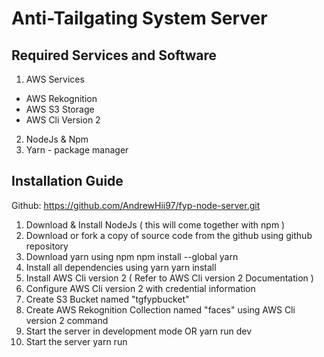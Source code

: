 # Anti-Tailgating System Server  

## Required Services and Software
1. AWS Services
 - AWS Rekognition 
 - AWS S3 Storage 
 - AWS Cli Version 2
2. NodeJs & Npm  
4. Yarn - package manager 


## Installation Guide
Github: https://github.com/AndrewHii97/fyp-node-server.git
1. Download & Install NodeJs ( this will come together with npm )
2. Download or fork a copy of source code from the github using github repository
3. Download yarn using npm 
	npm install --global yarn 
4. Install all dependencies using yarn 
	yarn install 
5. Install AWS Cli version 2 ( Refer to AWS Cli version 2 Documentation ) 
6. Configure AWS Cli version 2 with credential information
7. Create S3 Bucket named "tgfypbucket" 
8. Create AWS Rekognition Collection named "faces" using AWS Cli version 2 command 
9. Start the server in development mode OR 
	yarn run dev 
10. Start the server 
	yarn run 
	

 


